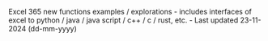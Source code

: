 Excel 365 new functions examples / explorations - includes interfaces of excel to python / java / java script / c++ / c / rust, etc. - Last updated 23-11-2024 (dd-mm-yyyy) 
